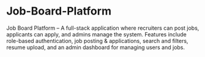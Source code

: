 # Job-Board-Platform
Job Board Platform – A full-stack application where recruiters can post jobs, applicants can apply, and admins manage the system. Features include role-based authentication, job posting &amp; applications, search and filters, resume upload, and an admin dashboard for managing users and jobs.
